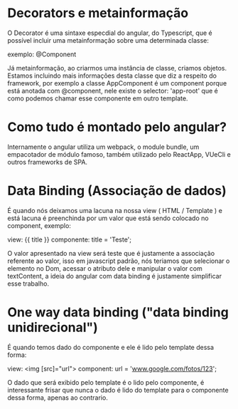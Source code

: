 # Decorators e metainformação

O Decorator é uma sintaxe especdial do angular, do Typescript, que é possível incluir uma metainformação sobre uma determinada classe:

exemplo: @Component

Já metainformação, ao criarmos uma instância de classe, criamos objetos. Estamos incluindo mais informações desta classe que diz a respeito do framework,
por exemplo a classe AppComponent é um component porque está anotada com @component, nele existe o selector: 'app-root' que é como podemos chamar esse componente
em outro template.

# Como tudo é montado pelo angular? 

Internamente o angular utiliza um webpack, o module bundle, um empacotador de módulo famoso, também utilizado pelo ReactApp, VUeCli e outros frameworks de SPA.

# Data Binding (Associação de dados)

É quando nós deixamos uma lacuna na nossa view ( HTML / Template ) e está lacuna é preenchinda por um valor que está sendo colocado no component, exemplo:

view: {{ title }}
componente: title = 'Teste';

O valor apresentado na view será teste que é justamente a associação referente ao valor, isso em javascript padrão, nós teriamos que selecionar o elemento no Dom,
acessar o atributo dele e manipular o valor com textContent, a ideia do angular com data binding é justamente simplificar esse trabalho.

# One way data binding ("data binding unidirecional")

É quando temos dado do componente e ele é lido pelo template dessa forma: 

view: <img [src]="url">
component: url = 'www.google.com/fotos/123';

O dado que será exibido pelo template é o lido pelo componente, é interessante frisar que nunca o dado é lido do template para o componente dessa forma, apenas ao contrario.